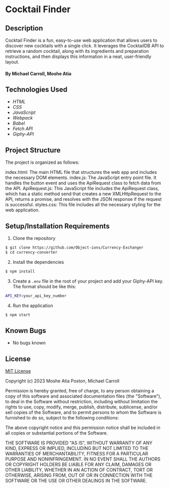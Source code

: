 # Cocktail Finder

## Description 

Cocktail Finder is a fun, easy-to-use web application that allows users to discover new cocktails with a single click. It leverages the CocktailDB API to retrieve a random cocktail, along with its ingredients and preparation instructions, and then displays this information in a neat, user-friendly layout.

#### By Michael Carroll, Moshe Atia

## Technologies Used

* _HTML_
* _CSS_
* _JavaScript_
* _Webpack_
* _Babel_
* _Fetch API_
* _Giphy-API_

## Project Structure
The project is organized as follows:

index.html: The main HTML file that structures the web app and includes the necessary DOM elements.
index.js: The JavaScript entry point file. It handles the button event and uses the ApiRequest class to fetch data from the API.
ApiRequest.js: This JavaScript file includes the ApiRequest class, which has a static method send that creates a new XMLHttpRequest to the API, returns a promise, and resolves with the JSON response if the request is successful.
styles.css: This file includes all the necessary styling for the web application.


## Setup/Installation Requirements

1. Clone the repository

```bash
$ git clone https://github.com/Object-ions/Currency-Exchanger
$ cd currency-converter
```

2. Install the dependencies

```bash
$ npm install
```

3. Create a `.env` file in the root of your project and add your Giphy-API key. The format should be like this:

```bash
API_KEY=your_api_key_number
```

4. Run the application

```bash
$ npm start
```

## Known Bugs

* No bugs known

## License

[MIT License](https://choosealicense.com/licenses/mit/)

Copyright (c) 2023 Moshe Atia Poston, Michael Carroll

Permission is hereby granted, free of charge, to any person obtaining a copy
of this software and associated documentation files (the "Software"), to deal
in the Software without restriction, including without limitation the rights
to use, copy, modify, merge, publish, distribute, sublicense, and/or sell
copies of the Software, and to permit persons to whom the Software is
furnished to do so, subject to the following conditions:

The above copyright notice and this permission notice shall be included in all
copies or substantial portions of the Software.

THE SOFTWARE IS PROVIDED "AS IS", WITHOUT WARRANTY OF ANY KIND, EXPRESS OR
IMPLIED, INCLUDING BUT NOT LIMITED TO THE WARRANTIES OF MERCHANTABILITY,
FITNESS FOR A PARTICULAR PURPOSE AND NONINFRINGEMENT. IN NO EVENT SHALL THE
AUTHORS OR COPYRIGHT HOLDERS BE LIABLE FOR ANY CLAIM, DAMAGES OR OTHER
LIABILITY, WHETHER IN AN ACTION OF CONTRACT, TORT OR OTHERWISE, ARISING FROM,
OUT OF OR IN CONNECTION WITH THE SOFTWARE OR THE USE OR OTHER DEALINGS IN THE
SOFTWARE.
